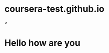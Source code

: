 # coursera-test.github.io
<<!DOCTYPE html>
<html>
<head>
</head>
<body>
<h1>Hello how are you</h1>
</body>
</html>